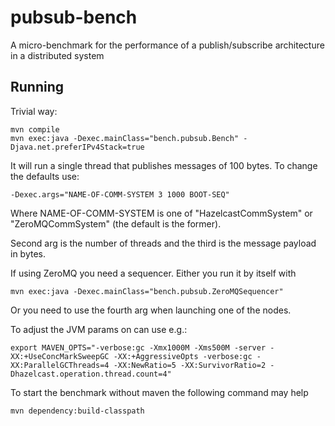 # pubsub-bench

A micro-benchmark for the performance of a publish/subscribe architecture in a distributed system

## Running

Trivial way:

    mvn compile
    mvn exec:java -Dexec.mainClass="bench.pubsub.Bench" -Djava.net.preferIPv4Stack=true
    
It will run a single thread that publishes messages of 100 bytes.  To change
the defaults use:

    -Dexec.args="NAME-OF-COMM-SYSTEM 3 1000 BOOT-SEQ"
    
Where NAME-OF-COMM-SYSTEM is one of "HazelcastCommSystem" or
"ZeroMQCommSystem" (the default is the former).
    
Second arg is the number of threads and the third is the message payload in
bytes.

If using ZeroMQ you need a sequencer.
Either you run it by itself with

    mvn exec:java -Dexec.mainClass="bench.pubsub.ZeroMQSequencer"

Or you need to use the fourth arg when launching one of the nodes.

To adjust the JVM params on can use e.g.:

    export MAVEN_OPTS="-verbose:gc -Xmx1000M -Xms500M -server -XX:+UseConcMarkSweepGC -XX:+AggressiveOpts -verbose:gc -XX:ParallelGCThreads=4 -XX:NewRatio=5 -XX:SurvivorRatio=2 -Dhazelcast.operation.thread.count=4"
    
    
To start the benchmark without maven the following command may help

    mvn dependency:build-classpath

    

